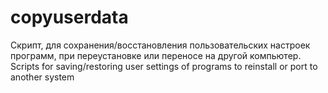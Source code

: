 # copyuserdata
Скрипт, для сохранения/восстановления пользовательских настроек программ, при переустановке или переносе на другой компьютер.
Scripts for saving/restoring user settings of programs to reinstall or port to another system

